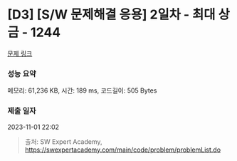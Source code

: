 # [D3] [S/W 문제해결 응용] 2일차 - 최대 상금 - 1244 

[문제 링크](https://swexpertacademy.com/main/code/problem/problemDetail.do?contestProbId=AV15Khn6AN0CFAYD) 

### 성능 요약

메모리: 61,236 KB, 시간: 189 ms, 코드길이: 505 Bytes

### 제출 일자

2023-11-01 22:02



> 출처: SW Expert Academy, https://swexpertacademy.com/main/code/problem/problemList.do